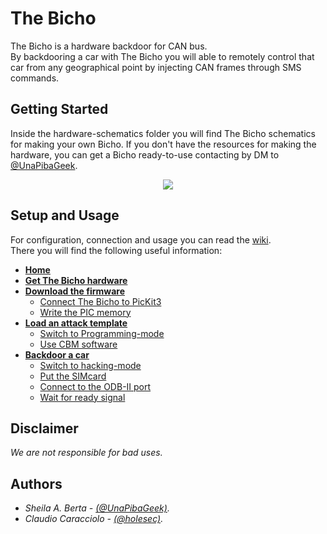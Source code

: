 # The Bicho
The Bicho is a hardware backdoor for CAN bus.  
By backdooring a car with The Bicho you will able to remotely control that car from any geographical point by injecting CAN frames through SMS commands.

## Getting Started
Inside the hardware-schematics folder you will find The Bicho schematics for making your own Bicho. If you don't have the resources for making the hardware, you can get a Bicho ready-to-use contacting by DM to [@UnaPibaGeek](https://www.twitter.com/UnaPibaGeek).
  
    
<p align="center">
  <img src="http://www.semecayounexploit.com/CBM-THEBICHO/thebicho_v3_tiny2.png" />
</p>

  
## Setup and Usage
For configuration, connection and usage you can read the [wiki](https://github.com/UnaPibaGeek/thebicho/wiki).  
There you will find the following useful information: 

* [**Home**](https://github.com/UnaPibaGeek/thebicho/wiki)  
* [**Get The Bicho hardware**](https://github.com/UnaPibaGeek/thebicho/wiki/Getting-The-Bicho-hardware)  
* [**Download the firmware**](https://github.com/UnaPibaGeek/thebicho/wiki/Download-the-firmware)  
  * [Connect The Bicho to PicKit3](https://github.com/UnaPibaGeek/thebicho/wiki/Connect-The-Bicho-to-the-PicKit3)  
  * [Write the PIC memory](https://github.com/UnaPibaGeek/thebicho/wiki/Write-the-firmware)  
* [**Load an attack template**](https://github.com/UnaPibaGeek/thebicho/wiki/Load-an-attack-template)  
  * [Switch to Programming-mode](https://github.com/UnaPibaGeek/thebicho/wiki/Programming-mode)  
  * [Use CBM software](https://github.com/UnaPibaGeek/thebicho/wiki/CBM-software)  
* [**Backdoor a car**](https://github.com/UnaPibaGeek/thebicho/wiki/Backdoor-a-car)  
  * [Switch to hacking-mode](https://github.com/UnaPibaGeek/thebicho/wiki/Hacking-mode)  
  * [Put the SIMcard](https://github.com/UnaPibaGeek/thebicho/wiki/Put-the-SIMcard)  
  * [Connect to the ODB-II port](https://github.com/UnaPibaGeek/thebicho/wiki/Connect-to-the-OBD-II-port)  
  * [Wait for ready signal](https://github.com/UnaPibaGeek/thebicho/wiki/Ready-to-use) 


## Disclaimer
*We are not responsible for bad uses.*

## Authors
* *Sheila A. Berta - [(@UnaPibaGeek)](https://www.twitter.com/UnaPibaGeek).*  
* *Claudio Caracciolo - [(@holesec)](https://www.twitter.com/holesec).*

